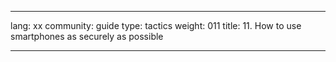 

---

lang: xx
community: guide
type: tactics
weight: 011
title: 11. How to use smartphones as securely as possible

---

<stub>

